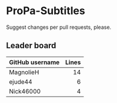 # ProPa-Subtitles

Suggest changes per pull requests, please.

## Leader board

| GitHub username | Lines |
| :-- | --: |
| MagnolieH | 14 |
| ejude44 | 6 |
| Nick46000 | 4 |
